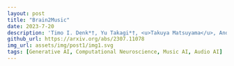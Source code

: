 ```yaml
---
layout: post
title: "Brain2Music"
date: 2023-7-20
description: 'Timo I. Denk*†, Yu Takagi*†, <u>Takuya Matsuyama</u>, Andrea Agostinelli, Tomoya Nakai, Christian Frank, Shinji Nishimoto<br /><b><a href="https://arxiv.org/abs/2307.11078">Brain2Music: Reconstructing Music from Human Brain Activity (Open Access)</b><br /><i>arxiv</i>, 2023<br />'
github_url: https://arxiv.org/abs/2307.11078
img_url: assets/img/post1/img1.svg
tags: [Generative AI, Computational Neuroscience, Music AI, Audio AI]
---
```

